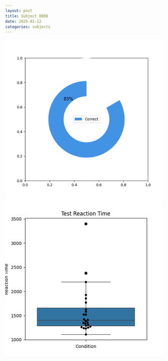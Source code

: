 ```yaml
---
layout: post
title: Subject 8008
date: 2025-01-12
categories: subjects
---
```


![](data/8008/run-8/8008_FN_acc_test.png)
![](data/8008/run-8/8008_FN_rt.png)
